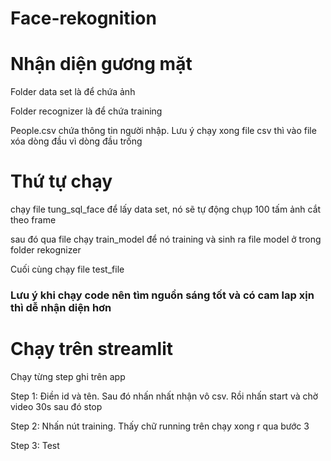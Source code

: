 # Face-rekognition
<h1>Nhận diện gương mặt</h1>
<p>Folder data set là để chứa ảnh</p>
<p>Folder recognizer là để chứa training</p>
<p>People.csv chứa thông tin người nhập. Lưu ý chạy xong file csv thì vào file xóa dòng đầu vì dòng đầu trống</p>
<h1>Thứ tự chạy</h1>
<p>chạy file tung_sql_face để lấy data set, nó sẽ tự động chụp 100 tấm ảnh cắt theo frame</p>
<p>sau đó qua file chạy train_model để nó training và sinh ra file model ở trong folder rekognizer</p>
<p>Cuối cùng chạy file test_file</p>
<h3>Lưu ý khi chạy code nên tìm nguồn sáng tốt và có cam lap xịn thì dễ nhận diện hơn</h3>
<h1>Chạy trên streamlit</h1>
<p>Chạy từng step ghi trên app</p>
<p>Step 1: Điền id và tên. Sau đó nhấn nhất nhận vô csv. Rồi nhấn start và chờ video 30s sau đó stop</p>
<p>Step 2: Nhấn nút training. Thấy chữ running trên chạy xong r qua bước 3</p>
<p>Step 3: Test</p>
